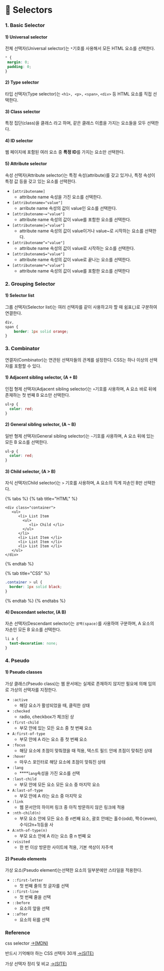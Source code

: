 # 📄 Selectors

### 1. Basic Selector

#### 1\) Universal selector

전체 선택자\(Universal selector\)는 `*`기호를 사용해서 모든 HTML 요소를 선택한다.

```css
* {
 margin: 0;
 padding: 0;
}
```

#### 2\) Type selector

타입 선택자\(Type selector\)는 `<h1>, <p>,` `<span>`, `<div>` 등 HTML 요소를 직접 선택한다.

#### 3\) Class selector

특정 집단\(class\)을 클래스 라고 하며, 같은 클래스 이름을 가지는 요소들을 모두 선택한다.

#### 4\) ID selector

웹 페이지에 포함된 여러 요소 중 **특정 ID**를 가지는 요소만 선택한다.

#### 5\) Attribute selector

속성 선택자\(Attribute selector\)는 특정 속성\(attribute\)를 갖고 있거나, 특정 속성이 특정 값 등을 갖고 있는 요소를 선택한다.

* `[attributename]`
  * attribute name 속성을 가진 요소를 선택한다.
* `[attributename="value"]`
  * arribute name 속성의 값이 value인 요소를 선택한다.
* `[attributename~="value"]`
  * attribute name 속성의 값이 value를 포함한 요소를 선택한다.
* `[attributename|="value"]`
  * attribute name 속성의 값이 value이거나 value~로 시작하는 요소를 선택한다.
* `[attributename^="value"]`
  * attribute name 속성의 값이 value로 시작하는 요소를 선택한다.
* `[attributename$="value"]`
  * attribute name 속성의 값이 value로 끝나는 요소를 선택한다.
* `[attributename*="value"]`
  * attribute name 속성의 값이 value를 포함한 요소를 선택한다

### 2. Grouping Selector

#### 1\) Selector list

그룹 선택자\(Selector list\)는 여러 선택자를 같이 사용하고자 할 때 쉼표\(,\)로 구분하여 연결한다.

```css
div,
span {
	border: 1px solid orange;
}
```

### 3. Combinator

연결자\(Combinator\)는 연관된 선택자들의 관계를 설정한다.  CSS는 하나 이상의 선택자를 포함할 수 있다.

#### 1\) Adjacent sibling selector, \(A + B\)

인접 형제 선택자\(Adjacent sibling selector\)는 `+`기호를 사용하며, A 요소 바로 뒤에 존재하는 첫 번째 B 요소만 선택한다.

```css
ul+p {
  color: red;
}
```

#### 2\) General sibling selector, \(A ~ B\)

일반 형제 선택자\(General sibling selector\)는 `~`기호를 사용하며, A 요소 뒤에 있는 모든 B 요소를 선택한다.

```css
ul~p {
  color: red;
}
```

#### 3\) Child selector, \(A &gt; B\)

자식 선택자\(Child selector\)는  `>`  기호를 사용하며, A 요소의 직계 자손인 B만 선택한다.

{% tabs %}
{% tab title="HTML" %}
```markup
<div class="container">
   <ul>
      <li> List Item
        <ul>
           <li> Child </li>
        </ul>
      </li>
      <li> List Item </li>
      <li> List Item </li>
      <li> List Item </li>
   </ul>
</div>
```
{% endtab %}

{% tab title="CSS" %}
```css
.container > ul {
  border: 1px solid black;
}
```
{% endtab %}
{% endtabs %}

#### 4\) Descendant selector, \(A B\)

자손 선택자\(Descendant selector\)는 `공백(space)`를 사용하여 구분하며, A 요소의 자손인 모든 B 요소를 선택한다.

```css
li a {
  text-decoration: none;
}
```

### 4. Pseudo <a id="reference"></a>

#### 1\) Pseudo classes

가상 클래스\(Pseudo class\)는 웹 문서에는 실제로 존재하지 않지만 필요에 의해 임의로 가상의 선택자를 지정한다.

* `:active`
  * 해당 요소가 활성되었을 때, 클릭한 상태
* `:checked`
  * radio, checkbox가 체크된 상
* `:first-child`
  * 부모 안에 있는 모든 요소 중 첫 번째 요소
* `A:first-of-type`
  * 부모 안에 A 라는 요소 중 첫 번째 요소
* `:focus`
  * 해당 요소에 초점이 맞춰졌을 때 적용, 텍스트 필드 안에 초점이 맞춰진 상태
* `:hover`
  * 마우스 포인터로 해당 요소에 초점이 맞춰진 상태
* `:lang`
  *  ****`lang`속성을 가진 요소를 선택
* `:last-child`
  * 부모 안에 모든 요소 모든 요소 중 마지막 요소
* `A:last-of-type`
  * 부모 안에 A 라는 요소 중 마지막 요
* `:link`
  * 웹 문서안의 하이퍼 링크 중 아직 방문하지 않은 링크에 적용
* `:nth-child(n)`
  * 부모 요소 안에 모든 요소 중 n번째 요소, 괄호 안에는 홀수\(odd\), 짝수\(even\), 수식\(2n+1\)등을 사
* `A:nth-of-type(n)`
  * 부모 요소 안에 A 라는 요소 중 n 번째 요
* `:visited`
  * 한 번 이상 방문한 사이트에 적용, 기본 색상이 자주색

#### 2\) Pseudo elements

가상 요소\(Pseudo element\)는선택한 요소의 일부분에만 스타일을 적용한다.

* `::first-letter`
  * 첫 번째 줄의 첫 글자를 선택
* `::first-line`
  * 첫 번째 줄을 선택
* `::before`
  * 요소의 앞을 선택
* `::after`
  * 요소의 뒤를 선택

### Reference <a id="reference"></a>

css selector [→\(MDN\)](https://developer.mozilla.org/en-US/docs/Learn/CSS/Styling_text/Fundamentals)

반드시 기억해야 하는 CSS 선택자 30개 [→\(SITE\)﻿](https://code.tutsplus.com/ko/tutorials/the-30-css-selectors-you-must-memorize--net-16048)

가상 선택자 정리 및 비교 [→\(SITE\)﻿](https://lalacode.tistory.com/6)

